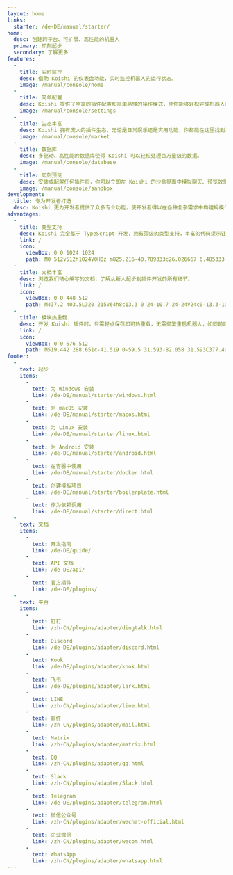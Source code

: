 ```yaml
---
layout: home
links:
  starter: /de-DE/manual/starter/
home:
  desc: 创建跨平台、可扩展、高性能的机器人
  primary: 即刻起步
  secondary: 了解更多
features:
  - 
    title: 实时监控
    desc: 借助 Koishi 的仪表盘功能，实时监控机器人的运行状态。
    image: /manual/console/home
  - 
    title: 简单配置
    desc: Koishi 提供了丰富的插件配置和简单易懂的操作模式，使你能够轻松完成机器人的定制化。
    image: /manual/console/settings
  - 
    title: 生态丰富
    desc: Koishi 拥有庞大的插件生态，无论是日常娱乐还是实用功能，你都能在这里找到。
    image: /manual/console/market
  - 
    title: 数据库
    desc: 多驱动、高性能的数据库使得 Koishi 可以轻松处理百万量级的数据。
    image: /manual/console/database
  - 
    title: 即刻预览
    desc: 安装或配置任何插件后，你可以立即在 Koishi 的沙盒界面中模拟聊天、预览效果。
    image: /manual/console/sandbox
development:
  title: 专为开发者打造
  desc: Koishi 更为开发者提供了众多专业功能，使开发者得以在各种复杂需求中构建规模化的解决方案。
advantages:
  - 
    title: 类型支持
    desc: Koishi 完全基于 TypeScript 开发，拥有顶级的类型支持，丰富的代码提示让你在编写代码的时候甚至无需查看文档。
    link: /
    icon:
      viewBox: 0 0 1024 1024
      path: M0 512v512h1024V0H0z m825.216-40.789333c26.026667 6.485333 45.824 18.048 64.042667 36.906666 9.429333 10.069333 23.424 28.416 24.533333 32.853334 0.341333 1.28-44.202667 31.146667-71.168 47.914666-0.981333 0.64-4.906667-3.584-9.258667-10.069333-13.226667-19.2-27.008-27.477333-48.128-28.928-31.061333-2.133333-51.029333 14.122667-50.858666 41.258667a37.546667 37.546667 0 0 0 4.352 19.2c6.826667 14.122667 19.541333 22.613333 59.306666 39.808 73.344 31.573333 104.704 52.352 124.202667 81.92 21.76 32.981333 26.666667 85.674667 11.861333 124.842666-16.213333 42.581333-56.533333 71.509333-113.28 81.066667-17.536 3.114667-59.136 2.645333-77.994666-0.768-41.130667-7.338667-80.128-27.648-104.192-54.314667-9.429333-10.368-27.818667-37.546667-26.666667-39.466666a67.413333 67.413333 0 0 1 9.386667-6.016c4.608-2.602667 21.802667-12.544 38.058666-21.973334l29.44-17.066666 6.186667 9.130666c8.618667 13.141333 27.434667 31.189333 38.826667 37.205334 32.682667 17.237333 77.525333 14.805333 99.626666-5.034667a37.674667 37.674667 0 0 0 13.354667-30.72c0-11.861333-1.493333-17.066667-7.68-26.026667-7.936-11.349333-24.192-20.906667-70.357333-40.96-52.821333-22.741333-75.562667-36.864-96.384-59.306666a135.04 135.04 0 0 1-28.117334-51.2c-3.882667-14.464-4.864-50.730667-1.792-65.322667 10.88-51.072 49.408-86.613333 105.002667-97.194667 18.048-3.413333 59.989333-2.133333 77.696 2.261334z m-240.384 42.752l0.341333 41.941333H451.84v378.709333H357.546667v-378.709333H224.341333v-41.130667c0-22.784 0.469333-41.813333 1.109334-42.24 0.512-0.682667 81.621333-1.024 179.925333-0.853333l178.986667 0.512z
  - 
    title: 文档丰富
    desc: 浏览我们精心编写的文档，了解从新人起步到插件开发的所有细节。
    link: /
    icon:
      viewBox: 0 0 448 512
      path: M437.2 403.5L320 215V64h8c13.3 0 24-10.7 24-24V24c0-13.3-10.7-24-24-24H120c-13.3 0-24 10.7-24 24v16c0 13.3 10.7 24 24 24h8v151L10.8 403.5C-18.5 450.6 15.3 512 70.9 512h306.2c55.7 0 89.4-61.5 60.1-108.5zM137.9 320l48.2-77.6c3.7-5.2 5.8-11.6 5.8-18.4V64h64v160c0 6.9 2.2 13.2 5.8 18.4l48.2 77.6h-172z
  - 
    title: 模块热重载
    desc: 开发 Koishi 插件时，只需轻点保存即可热重载，无需频繁重启机器人，如同前端开发一样丝滑顺畅。
    link: /
    icon:
      viewBox: 0 0 576 512
      path: M519.442 288.651c-41.519 0-59.5 31.593-82.058 31.593C377.409 320.244 432 144 432 144s-196.288 80-196.288-3.297c0-35.827 36.288-46.25 36.288-85.985C272 19.216 243.885 0 210.539 0c-34.654 0-66.366 18.891-66.366 56.346 0 41.364 31.711 59.277 31.711 81.75C175.885 207.719 0 166.758 0 166.758v333.237s178.635 41.047 178.635-28.662c0-22.473-40-40.107-40-81.471 0-37.456 29.25-56.346 63.577-56.346 33.673 0 61.788 19.216 61.788 54.717 0 39.735-36.288 50.158-36.288 85.985 0 60.803 129.675 25.73 181.23 25.73 0 0-34.725-120.101 25.827-120.101 35.962 0 46.423 36.152 86.308 36.152C556.712 416 576 387.99 576 354.443c0-34.199-18.962-65.792-56.558-65.792z
footer:
  - 
    text: 起步
    items:
      - 
        text: 为 Windows 安装
        link: /de-DE/manual/starter/windows.html
      - 
        text: 为 macOS 安装
        link: /de-DE/manual/starter/macos.html
      - 
        text: 为 Linux 安装
        link: /de-DE/manual/starter/linux.html
      - 
        text: 为 Android 安装
        link: /de-DE/manual/starter/android.html
      - 
        text: 在容器中使用
        link: /de-DE/manual/starter/docker.html
      - 
        text: 创建模板项目
        link: /de-DE/manual/starter/boilerplate.html
      - 
        text: 作为依赖调用
        link: /de-DE/manual/starter/direct.html
  - 
    text: 文档
    items:
      - 
        text: 开发指南
        link: /de-DE/guide/
      - 
        text: API 文档
        link: /de-DE/api/
      - 
        text: 官方插件
        link: /de-DE/plugins/
  - 
    text: 平台
    items:
      - 
        text: 钉钉
        link: /zh-CN/plugins/adapter/dingtalk.html
      - 
        text: Discord
        link: /de-DE/plugins/adapter/discord.html
      - 
        text: Kook
        link: /de-DE/plugins/adapter/kook.html
      - 
        text: 飞书
        link: /de-DE/plugins/adapter/lark.html
      - 
        text: LINE
        link: /zh-CN/plugins/adapter/line.html
      - 
        text: 邮件
        link: /zh-CN/plugins/adapter/mail.html
      - 
        text: Matrix
        link: /zh-CN/plugins/adapter/matrix.html
      - 
        text: QQ
        link: /zh-CN/plugins/adapter/qq.html
      - 
        text: Slack
        link: /zh-CN/plugins/adapter/Slack.html
      - 
        text: Telegram
        link: /de-DE/plugins/adapter/telegram.html
      - 
        text: 微信公众号
        link: /zh-CN/plugins/adapter/wechat-official.html
      - 
        text: 企业微信
        link: /zh-CN/plugins/adapter/wecom.html
      - 
        text: WhatsApp
        link: /zh-CN/plugins/adapter/whatsapp.html
---
```


